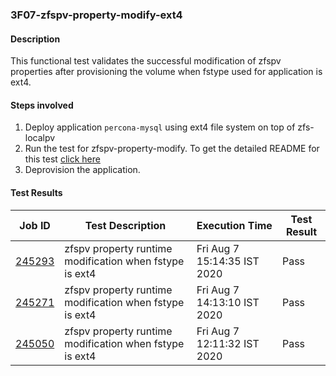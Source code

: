 ### 3F07-zfspv-property-modify-ext4

#### Description

This functional test validates the successful modification of zfspv properties after provisioning the volume when fstype used for application is ext4.

#### Steps involved

1. Deploy application `percona-mysql` using ext4 file system on top of zfs-localpv
2. Run the test for zfspv-property-modify. To get the detailed README for this test [click here](https://github.com/openebs/e2e-tests/experiments/zfs-localpv/functional/zv-property-runtime-modify)
3. Deprovision the application.

#### Test Results

| Job ID  |      Test Description         | Execution Time |   Test Result   |
|---------|-------------------------------|----------------|-----------------|
|     <a href="https://gitlab.openebs.ci/openebs/e2e-nativek8s/-/jobs/245293">245293</a>           |  zfspv property runtime modification when fstype is ext4           | Fri Aug  7 15:14:35 IST 2020  | Pass |
|     <a href="https://gitlab.openebs.ci/openebs/e2e-nativek8s/-/jobs/245271">245271</a>           |  zfspv property runtime modification when fstype is ext4           | Fri Aug  7 14:13:10 IST 2020  | Pass |
|     <a href="https://gitlab.openebs.ci/openebs/e2e-nativek8s/-/jobs/245050">245050</a>           |  zfspv property runtime modification when fstype is ext4           | Fri Aug  7 12:11:32 IST 2020  | Pass |
